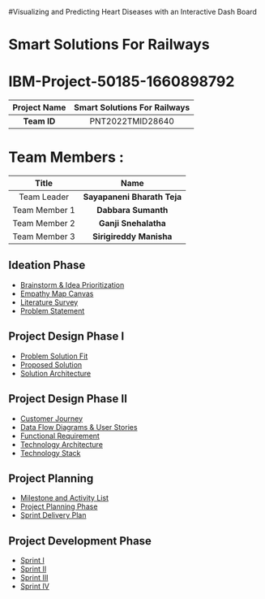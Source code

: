 #Visualizing and Predicting Heart Diseases with an Interactive Dash Board

# Smart Solutions For Railways
  


# IBM-Project-50185-1660898792 

|      **Project Name**     | Smart Solutions For Railways |
|:---------------------:|:------------------------------:|
|        **Team ID**        |  PNT2022TMID28640 |

# Team Members :
|   **Title**   |         **Name**        |
|:-------------:|:-----------------------:|
|  Team Leader  |  **Sayapaneni Bharath Teja**     |
| Team Member 1 |  **Dabbara Sumanth**   |
| Team Member 2 |  **Ganji Snehalatha**          |
| Team Member 3 |  **Sirigireddy Manisha**     |

## Ideation Phase 
* [Brainstorm & Idea Prioritization](https://github.com/IBM-EPBL/IBM-Project-50185-1660898792/blob/main/Project%20Design%20%26%20Planning/Ideation%20Phase/Brainstorm%20%26%20Idea%20Prioritization.pdf)
* [Empathy Map Canvas](https://github.com/IBM-EPBL/IBM-Project-50185-1660898792/blob/main/Project%20Design%20%26%20Planning/Ideation%20Phase/Empathy%20Map%20Canvas.pdf)
* [Literature Survey](https://github.com/IBM-EPBL/IBM-Project-50185-1660898792/blob/main/Project%20Design%20%26%20Planning/Ideation%20Phase/Literature%20Survey.pdf)
* [Problem Statement](https://github.com/IBM-EPBL/IBM-Project-50185-1660898792/blob/main/Project%20Design%20%26%20Planning/Ideation%20Phase/Problem%20Statements.pdf)


## Project Design Phase I

* [Problem Solution Fit](https://github.com/IBM-EPBL/IBM-Project-50185-1660898792/blob/main/Project%20Design%20%26%20Planning/Project%20Design%20Phase%20I/Problem%20solution%20fit.pdf)
* [Proposed Solution](https://github.com/IBM-EPBL/IBM-Project-50185-1660898792/blob/main/Project%20Design%20%26%20Planning/Project%20Design%20Phase%20I/Proposed%20Solution.pdf)
* [Solution Architecture](https://github.com/IBM-EPBL/IBM-Project-50185-1660898792/blob/main/Project%20Design%20%26%20Planning/Project%20Design%20Phase%20I/Solution%20Architecture.pdf)


## Project Design Phase II

* [Customer Journey](https://github.com/IBM-EPBL/IBM-Project-50185-1660898792/blob/main/Project%20Design%20%26%20Planning/Project%20Design%20Phase%20II/Customer%20Journey.pdf)
* [Data Flow Diagrams & User Stories](https://github.com/IBM-EPBL/IBM-Project-50185-1660898792/blob/main/Project%20Design%20%26%20Planning/Project%20Design%20Phase%20II/DATA%20FLOW%20DIAGRAMS%20AND%20USER%20STORIES.pdf)
* [Functional Requirement](https://github.com/IBM-EPBL/IBM-Project-50185-1660898792/blob/main/Project%20Design%20%26%20Planning/Project%20Design%20Phase%20II/Functional_Requirements.pdf)
* [Technology Architecture](https://github.com/IBM-EPBL/IBM-Project-50185-1660898792/blob/main/Project%20Design%20%26%20Planning/Project%20Design%20Phase%20II/Technology%20Architecture.pdf)
* [Technology Stack](https://github.com/IBM-EPBL/IBM-Project-50185-1660898792/blob/main/Project%20Design%20%26%20Planning/Project%20Design%20Phase%20II/Technology%20Stack.pdf)


## Project Planning
* [Milestone and Activity List](https://github.com/IBM-EPBL/IBM-Project-50185-1660898792/blob/main/Project%20Design%20%26%20Planning/Project%20Planing/Millestone%20and%20Activity%20List.pdf)
* [Project Planning Phase](https://github.com/IBM-EPBL/IBM-Project-50185-1660898792/blob/main/Project%20Design%20%26%20Planning/Project%20Planing/Project%20Planning%20Phase.pdf)
* [Sprint Delivery Plan](https://github.com/IBM-EPBL/IBM-Project-50185-1660898792/blob/main/Project%20Design%20%26%20Planning/Project%20Planing/Sprint%20plan.pdf)

## Project Development Phase
* [Sprint I](https://github.com/IBM-EPBL/IBM-Project-50185-1660898792/blob/main/Project%20Development%20Phase/Sprint%201/Project%20development%20phase%20of%20sprint%201.pdf)
* [Sprint II](https://github.com/IBM-EPBL/IBM-Project-50185-1660898792/blob/main/Project%20Development%20Phase/Sprint%202/Project%20development%20phase%20of%20sprint%202.pdf)
* [Sprint III](https://github.com/IBM-EPBL/IBM-Project-50185-1660898792/blob/main/Project%20Development%20Phase/Sprint%203/Project%20development%20phase%20of%20sprint%203.pdf)
* [Sprint IV](https://github.com/IBM-EPBL/IBM-Project-50185-1660898792/blob/main/Project%20Development%20Phase/Sprint%204/Project%20development%20phase%20of%20sprint%204.pdf)
